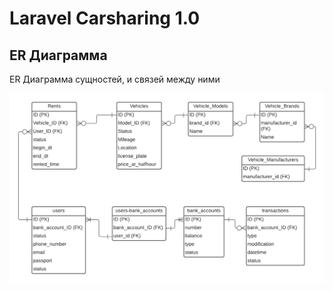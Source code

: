 # Laravel Carsharing 1.0

## ER Диаграмма

ER Диаграмма сущностей, и связей между ними

<img src="img/laravel-carsharing-er.png" style="margin: 0 auto;">
